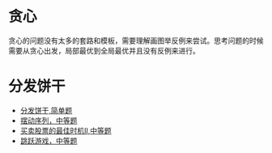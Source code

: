 # 贪心

贪心的问题没有太多的套路和模板，需要理解画图举反例来尝试。思考问题的时候需要从贪心出发，局部最优到全局最优并且没有反例来进行。

# 分发饼干

* [分发饼干,简单题](./45-分发饼干.md)
* [摆动序列，中等题](./376-摆动序列.md)
* [买卖股票的最佳时机II,中等题](./122-买卖股票的最佳时机II.md)
* [跳跃游戏，中等题](./55-跳跃游戏.md)
